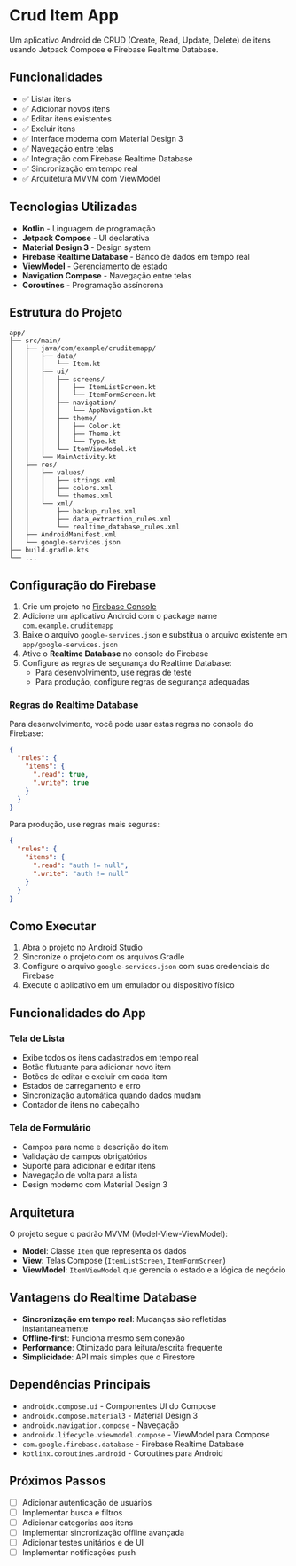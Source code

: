 # Crud Item App

Um aplicativo Android de CRUD (Create, Read, Update, Delete) de itens usando Jetpack Compose e Firebase Realtime Database.

## Funcionalidades

- ✅ Listar itens
- ✅ Adicionar novos itens
- ✅ Editar itens existentes
- ✅ Excluir itens
- ✅ Interface moderna com Material Design 3
- ✅ Navegação entre telas
- ✅ Integração com Firebase Realtime Database
- ✅ Sincronização em tempo real
- ✅ Arquitetura MVVM com ViewModel

## Tecnologias Utilizadas

- **Kotlin** - Linguagem de programação
- **Jetpack Compose** - UI declarativa
- **Material Design 3** - Design system
- **Firebase Realtime Database** - Banco de dados em tempo real
- **ViewModel** - Gerenciamento de estado
- **Navigation Compose** - Navegação entre telas
- **Coroutines** - Programação assíncrona

## Estrutura do Projeto

```
app/
├── src/main/
│   ├── java/com/example/cruditemapp/
│   │   ├── data/
│   │   │   └── Item.kt
│   │   ├── ui/
│   │   │   ├── screens/
│   │   │   │   ├── ItemListScreen.kt
│   │   │   │   └── ItemFormScreen.kt
│   │   │   ├── navigation/
│   │   │   │   └── AppNavigation.kt
│   │   │   ├── theme/
│   │   │   │   ├── Color.kt
│   │   │   │   ├── Theme.kt
│   │   │   │   └── Type.kt
│   │   │   └── ItemViewModel.kt
│   │   └── MainActivity.kt
│   ├── res/
│   │   ├── values/
│   │   │   ├── strings.xml
│   │   │   ├── colors.xml
│   │   │   └── themes.xml
│   │   └── xml/
│   │       ├── backup_rules.xml
│   │       ├── data_extraction_rules.xml
│   │       └── realtime_database_rules.xml
│   ├── AndroidManifest.xml
│   └── google-services.json
├── build.gradle.kts
└── ...
```

## Configuração do Firebase

1. Crie um projeto no [Firebase Console](https://console.firebase.google.com/)
2. Adicione um aplicativo Android com o package name `com.example.cruditemapp`
3. Baixe o arquivo `google-services.json` e substitua o arquivo existente em `app/google-services.json`
4. Ative o **Realtime Database** no console do Firebase
5. Configure as regras de segurança do Realtime Database:
   - Para desenvolvimento, use regras de teste
   - Para produção, configure regras de segurança adequadas

### Regras do Realtime Database

Para desenvolvimento, você pode usar estas regras no console do Firebase:

```json
{
  "rules": {
    "items": {
      ".read": true,
      ".write": true
    }
  }
}
```

Para produção, use regras mais seguras:

```json
{
  "rules": {
    "items": {
      ".read": "auth != null",
      ".write": "auth != null"
    }
  }
}
```

## Como Executar

1. Abra o projeto no Android Studio
2. Sincronize o projeto com os arquivos Gradle
3. Configure o arquivo `google-services.json` com suas credenciais do Firebase
4. Execute o aplicativo em um emulador ou dispositivo físico

## Funcionalidades do App

### Tela de Lista
- Exibe todos os itens cadastrados em tempo real
- Botão flutuante para adicionar novo item
- Botões de editar e excluir em cada item
- Estados de carregamento e erro
- Sincronização automática quando dados mudam
- Contador de itens no cabeçalho

### Tela de Formulário
- Campos para nome e descrição do item
- Validação de campos obrigatórios
- Suporte para adicionar e editar itens
- Navegação de volta para a lista
- Design moderno com Material Design 3

## Arquitetura

O projeto segue o padrão MVVM (Model-View-ViewModel):

- **Model**: Classe `Item` que representa os dados
- **View**: Telas Compose (`ItemListScreen`, `ItemFormScreen`)
- **ViewModel**: `ItemViewModel` que gerencia o estado e a lógica de negócio

## Vantagens do Realtime Database

- **Sincronização em tempo real**: Mudanças são refletidas instantaneamente
- **Offline-first**: Funciona mesmo sem conexão
- **Performance**: Otimizado para leitura/escrita frequente
- **Simplicidade**: API mais simples que o Firestore

## Dependências Principais

- `androidx.compose.ui` - Componentes UI do Compose
- `androidx.compose.material3` - Material Design 3
- `androidx.navigation.compose` - Navegação
- `androidx.lifecycle.viewmodel.compose` - ViewModel para Compose
- `com.google.firebase.database` - Firebase Realtime Database
- `kotlinx.coroutines.android` - Coroutines para Android

## Próximos Passos

- [ ] Adicionar autenticação de usuários
- [ ] Implementar busca e filtros
- [ ] Adicionar categorias aos itens
- [ ] Implementar sincronização offline avançada
- [ ] Adicionar testes unitários e de UI
- [ ] Implementar notificações push
